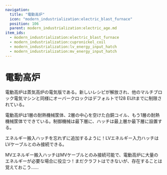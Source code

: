 ```yaml
---
navigation:
  title: "電動高炉"
  icon: "modern_industrialization:electric_blast_furnace"
  position: 106
  parent: modern_industrialization:electric_age.md
item_ids:
  - modern_industrialization:electric_blast_furnace
  - modern_industrialization:cupronickel_coil
  - modern_industrialization:lv_energy_input_hatch
  - modern_industrialization:mv_energy_input_hatch
---
```


# 電動高炉

電動高炉は蒸気高炉の電気版である。新しいレシピが解放され、他のマルチブロック電気マシンと同様にオーバークロックはデフォルトで128 EU/tまでに制限されている。

<Recipe id="modern_industrialization:electric_age/machine/electric_blast_furnace_asbl" />

電動高炉は1層の耐熱機械筐体、2層の中心を空けた白銅コイル、もう1層の耐熱機械筐体でできている。制御機械は最下層に、ハッチは最上層か最下層に設置する。

<Recipe id="modern_industrialization:materials/cupronickel/craft/coil" />

エネルギー搬入ハッチを忘れずに追加するように！LVエネルギー入力ハッチはLVケーブルとのみ接続できる。

<Recipe id="modern_industrialization:hatches/basic/energy_input_hatch" />

MVエネルギー搬入ハッチはMVケーブルとのみ接続可能で、電動高炉に大量のエネルギーが必要な場合に役立つ！まだクラフトはできないが、存在することは覚えておこう……

<Recipe id="modern_industrialization:hatches/advanced/energy_input_hatch" />


